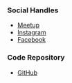 

### Social Handles

* [Meetup](https://www.meetup.com/owasp-coimbatore/)
* [Instagram](https://www.instagram.com/owasp_coimbatore/)
* [Facebook](https://www.facebook.com/owaspcoimbatore/)

### Code Repository
* [GitHub](https://github.com/OWASP/www-chapter-coimbatore)

